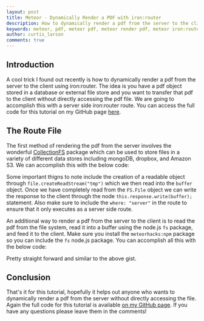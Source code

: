 ```yaml
---
layout: post
title: Meteor - Dynamically Render a PDF with iron:router
description: How to dynamically render a pdf from the server to the client using iron:router
keywords: meteor, pdf, meteor pdf, meteor render pdf, meteor iron:router, meteor iron router, meteor iron router pdf, iron router pdf, iron:router render pdf, meteor render pdf server iron:router, dynamically render pdf, iron:router dynamically render pdf, render pdf dynamically
author: curtis_larson
comments: true
---
```


## Introduction

A cool trick I found out recently is how to dynamically render a pdf from the server to the client using iron:router. The idea is you have a pdf object stored in a database or external file store and you want to transfer that pdf to the client without directly accessing the pdf file. We are going to accomplish this with a server side iron:router route. You can access the full code for this tutorial on my GitHub page [here](https://github.com/quackware/meteor-render-pdf).

## The Route File

The first method of rendering the pdf from the server involves the wonderful [CollectionFS](https://github.com/CollectionFS/Meteor-CollectionFS) package which can be used to store files in a variety of different data stores including mongoDB, dropbox, and Amazon S3. We can accomplish this with the below code:

<script src="https://gist.github.com/quackware/c13931a2e2c9b4216b88.js"></script>

Some important thigns to note include the creation of a readable object through `file.createReadStream("tmp")` which we then read into the `buffer` object. Once we have completely read from the `FS.File` object we can write the response to the client through the node `this.response.write(buffer);` statement. Also make sure to include the `where: "server"` in the route to ensure that it only executes as a server side route.

An additional way to render a pdf from the server to the client is to read the pdf from the file system, read it into a buffer using the node.js `fs` package, and feed it to the client. Make sure you install the `meteorhacks:npm` package so you can include the `fs` node.js package. You can accomplish all this with the below code:

<script src="https://gist.github.com/quackware/52d139c978bb05535cff.js"></script>

Pretty straight forward and similar to the above gist.

## Conclusion

That's it for this tutorial, hopefully it helps out anyone who wants to dynamically render a pdf from the server without directly accessing the file. Again the full code for this tutorial is available [on my GitHub page](https://github.com/quackware/meteor-render-pdf). If you have any questions please leave them in the comments!